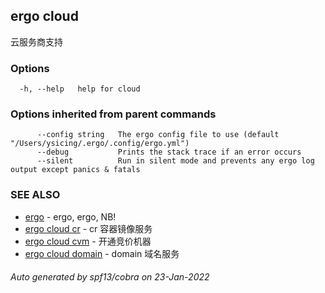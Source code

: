 ## ergo cloud

云服务商支持

### Options

```
  -h, --help   help for cloud
```

### Options inherited from parent commands

```
      --config string   The ergo config file to use (default "/Users/ysicing/.ergo/.config/ergo.yml")
      --debug           Prints the stack trace if an error occurs
      --silent          Run in silent mode and prevents any ergo log output except panics & fatals
```

### SEE ALSO

* [ergo](ergo.md)	 - ergo, ergo, NB!
* [ergo cloud cr](ergo_cloud_cr.md)	 - cr 容器镜像服务
* [ergo cloud cvm](ergo_cloud_cvm.md)	 - 开通竞价机器
* [ergo cloud domain](ergo_cloud_domain.md)	 - domain 域名服务

###### Auto generated by spf13/cobra on 23-Jan-2022
